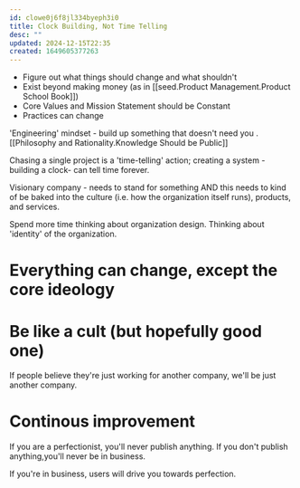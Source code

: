 ```yaml
---
id: clowe0j6f8jl334byeph3i0
title: Clock Building, Not Time Telling
desc: ""
updated: 2024-12-15T22:35
created: 1649605377263
---
```

- Figure out what things should change and what shouldn't
- Exist beyond making money (as in [[seed.Product Management.Product School Book]])
- Core Values and Mission Statement should be Constant
- Practices can change 

 'Engineering' mindset - build up something that doesn't need you .
 [[Philosophy and Rationality.Knowledge Should be Public]]

 Chasing a single project is a 'time-telling' action; creating a system - building a clock- can tell time forever.

 Visionary company - needs to stand for something AND this needs to kind of be baked into the culture (i.e. how the organization itself runs), products, and services.

 Spend more time thinking about organization design.
 Thinking about 'identity' of the organization.

# Everything can change, except the core ideology

# Be like a cult (but hopefully good one)

 If people believe they're just working for another company, we'll be just another company.

# Continous improvement

If you are a perfectionist, you'll never publish anything. If you don't publish anything,you'll never be in business. 

If you're in business, users will drive you towards perfection.

# 

